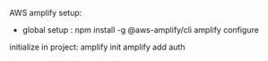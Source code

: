 AWS amplify setup:

- global setup :
  npm install -g @aws-amplify/cli
  amplify configure

initialize in project:
amplify init
amplify add auth
